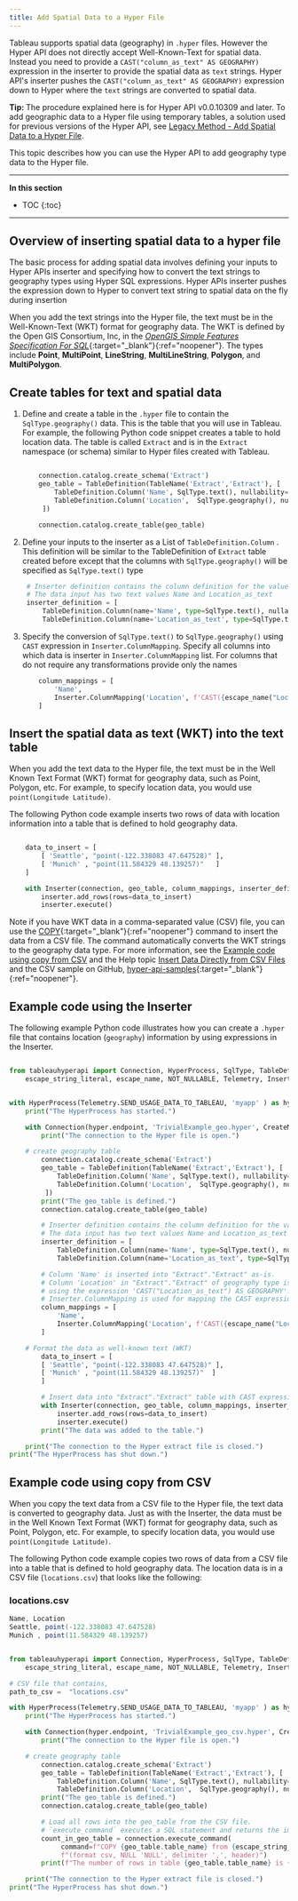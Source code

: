 ```yaml
---
title: Add Spatial Data to a Hyper File
---
```

Tableau supports spatial data (geography) in `.hyper` files. However the Hyper API does not directly accept Well-Known-Text for spatial data. Instead you need to provide a `CAST("column_as_text" AS GEOGRAPHY)` expression in the inserter to provide the spatial data as `text` strings. Hyper API's inserter pushes the `CAST("column_as_text" AS GEOGRAPHY)` expression down to Hyper where the `text` strings are converted to spatial data.

<div class="alert alert-info" > <b>Tip: </b>
The procedure explained here is for Hyper API v0.0.10309 and later. To add geographic data to a Hyper file using temporary tables, a solution used for previous versions of the Hyper API, see <a href="https://help.tableau.com/current/api/hyper_api/en-us/docs/hyper_api_geodata_temp_table.html">Legacy Method - Add Spatial Data to a Hyper File</a>.
</div>

This topic describes how you can use the Hyper API to add geography type data to the Hyper file.

---

**In this section**

* TOC
{:toc}

---

## Overview of inserting spatial data to a hyper file

The basic process for adding spatial data involves defining your inputs to Hyper APIs inserter and specifying how to convert the text strings to geography types using Hyper SQL expressions. Hyper APIs inserter pushes the expression down to Hyper to convert text string to spatial data on the fly during insertion

When you add the text strings into the Hyper file, the text must be in the Well-Known-Text (WKT) format for geography data. The WKT is defined by the Open GIS Consortium, Inc, in the [*OpenGIS Simple Features Specification For SQL*](https://www.opengeospatial.org/standards/sfa){:target="_blank"}{:ref="noopener"}. The types include **Point**, **MultiPoint**, **LineString**, **MultiLineString**, **Polygon**, and **MultiPolygon**.

## Create tables for text and spatial data

1. Define and create a table in the `.hyper` file to contain the `SqlType.geography()` data. This is the table that you will use in Tableau. For example, the following Python code snippet creates a table to hold location data. The table is called `Extract` and is in the `Extract` namespace (or schema) similar to Hyper files created with Tableau.

    ```python

        connection.catalog.create_schema('Extract')
        geo_table = TableDefinition(TableName('Extract','Extract'), [
            TableDefinition.Column('Name', SqlType.text(), nullability=NOT_NULLABLE),
            TableDefinition.Column('Location',  SqlType.geography(), nullability=NOT_NULLABLE),
         ])

        connection.catalog.create_table(geo_table)

    ```

2. Define your inputs to the inserter as a List of `TableDefinition.Column` . This definition will be similar to the TableDefinition of `Extract` table created before except that the columns with `SqlType.geography()` will be specified as `SqlType.text()` type

    ```python
     # Inserter definition contains the column definition for the values that are inserted
     # The data input has two text values Name and Location_as_text
     inserter_definition = [
         TableDefinition.Column(name='Name', type=SqlType.text(), nullability=NOT_NULLABLE),
         TableDefinition.Column(name='Location_as_text', type=SqlType.text(), nullability=NOT_NULLABLE)]

    ```

3. Specify the conversion of `SqlType.text()` to `SqlType.geography()` using `CAST` expression in `Inserter.ColumnMapping`. Specify all columns into which data is inserter in `Inserter.ColumnMapping` list. For columns that do not require any transformations provide only the names

    ```python
        column_mappings = [
            'Name',
            Inserter.ColumnMapping('Location', f'CAST({escape_name("Location_as_text")} AS GEOGRAPHY)')
        ]
    ```


## Insert the spatial data as text (WKT) into the text table

When you add the text data to the Hyper file, the text must be in the Well Known Text Format (WKT) format for geography data, such as Point, Polygon, etc. For example, to specify location data, you would use `point(Longitude Latitude)`.

The following Python code example inserts two rows of data with location information into a table that is defined to hold geography data.

```python

    data_to_insert = [
        [ 'Seattle', "point(-122.338083 47.647528)" ],
        [ 'Munich' , "point(11.584329 48.139257)"   ]
    ]

    with Inserter(connection, geo_table, column_mappings, inserter_definition = inserter_definition) as inserter:
        inserter.add_rows(rows=data_to_insert)
        inserter.execute()

```

Note if you have WKT data in a comma-separated value (CSV) file, you can use the [COPY](../reference/sql/sql-copy.html){:target="_blank"}{:ref="noopener"} command to insert the data from a CSV file. The command automatically converts the WKT strings to the geography data type. For more information, see the [Example code using copy from CSV](#example-code-using-copy-from-csv) and the Help topic [Insert Data Directly from CSV Files]({{site.baseurl}}/docs/hyper_api_insert_csv.html) and the CSV sample on GitHub, [hyper-api-samples](https://github.com/tableau/hyper-api-samples){:target="_blank"}{:ref="noopener"}.

## Example code using the Inserter

The following example Python code illustrates how you can create a `.hyper` file that contains location (`geography`) information by using expressions in the Inserter.


```python

from tableauhyperapi import Connection, HyperProcess, SqlType, TableDefinition, \
    escape_string_literal, escape_name, NOT_NULLABLE, Telemetry, Inserter, CreateMode, TableName


with HyperProcess(Telemetry.SEND_USAGE_DATA_TO_TABLEAU, 'myapp' ) as hyper:
    print("The HyperProcess has started.")

    with Connection(hyper.endpoint, 'TrivialExample_geo.hyper', CreateMode.CREATE_AND_REPLACE) as connection:
        print("The connection to the Hyper file is open.")

    # create geography table
        connection.catalog.create_schema('Extract')
        geo_table = TableDefinition(TableName('Extract','Extract'), [
            TableDefinition.Column('Name', SqlType.text(), nullability=NOT_NULLABLE),
            TableDefinition.Column('Location',  SqlType.geography(), nullability=NOT_NULLABLE),
         ])
        print("The geo_table is defined.")
        connection.catalog.create_table(geo_table)

        # Inserter definition contains the column definition for the values that are inserted
        # The data input has two text values Name and Location_as_text
        inserter_definition = [
            TableDefinition.Column(name='Name', type=SqlType.text(), nullability=NOT_NULLABLE),
            TableDefinition.Column(name='Location_as_text', type=SqlType.text(), nullability=NOT_NULLABLE)]

        # Column 'Name' is inserted into "Extract"."Extract" as-is.
        # Column 'Location' in "Extract"."Extract" of geography type is computed from Column 'Location_as_text' of text type
        # using the expression 'CAST("Location_as_text") AS GEOGRAPHY'.
        # Inserter.ColumnMapping is used for mapping the CAST expression to Column 'Location'.
        column_mappings = [
            'Name',
            Inserter.ColumnMapping('Location', f'CAST({escape_name("Location_as_text")} AS GEOGRAPHY)')
        ]

    # Format the data as well-known text (WKT)
        data_to_insert = [
        [ 'Seattle', "point(-122.338083 47.647528)" ],
        [ 'Munich' , "point(11.584329 48.139257)"  ]
        ]

        # Insert data into "Extract"."Extract" table with CAST expression.
        with Inserter(connection, geo_table, column_mappings, inserter_definition = inserter_definition) as inserter:
            inserter.add_rows(rows=data_to_insert)
            inserter.execute()
        print("The data was added to the table.")

    print("The connection to the Hyper extract file is closed.")
print("The HyperProcess has shut down.")

```

## Example code using copy from CSV

When you copy the text data from a CSV file to the Hyper file, the text data is converted to geography data. Just as with the Inserter, the data must be in the Well Known Text Format (WKT) format for geography data, such as Point, Polygon, etc. For example, to specify location data, you would use `point(Longitude Latitude)`.

The following Python code example copies two rows of data from a CSV file into a table that is defined to hold geography data. The location data is in a CSV file (`locations.csv`) that looks like the following:

### locations.csv

```cs
Name, Location
Seattle, point(-122.338083 47.647528)
Munich , point(11.584329 48.139257)

```

```python

from tableauhyperapi import Connection, HyperProcess, SqlType, TableDefinition, \
    escape_string_literal, escape_name, NOT_NULLABLE, Telemetry, Inserter, CreateMode, TableName

# CSV file that contains, 
path_to_csv =  "locations.csv"

with HyperProcess(Telemetry.SEND_USAGE_DATA_TO_TABLEAU, 'myapp' ) as hyper:
    print("The HyperProcess has started.")

    with Connection(hyper.endpoint, 'TrivialExample_geo_csv.hyper', CreateMode.CREATE_AND_REPLACE) as connection:
        print("The connection to the Hyper file is open.")

    # create geography table
        connection.catalog.create_schema('Extract')
        geo_table = TableDefinition(TableName('Extract','Extract'), [  
            TableDefinition.Column('Name', SqlType.text(), nullability=NOT_NULLABLE),
            TableDefinition.Column('Location',  SqlType.geography(), nullability=NOT_NULLABLE)])
        print("The geo_table is defined.")
        connection.catalog.create_table(geo_table)

        # Load all rows into the geo_table from the CSV file.
        # `execute_command` executes a SQL statement and returns the impacted row count.
        count_in_geo_table = connection.execute_command(
             command=f"COPY {geo_table.table_name} from {escape_string_literal(path_to_csv)} with "
             f"(format csv, NULL 'NULL', delimiter ',', header)")
        print(f"The number of rows in table {geo_table.table_name} is {count_in_geo_table}.")

    print("The connection to the Hyper extract file is closed.")
print("The HyperProcess has shut down.")

```